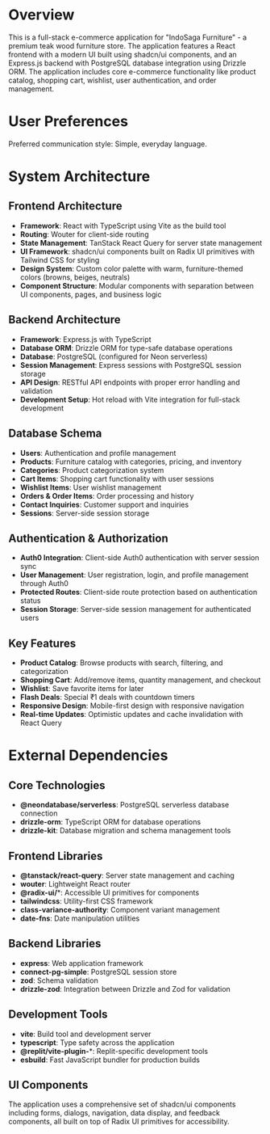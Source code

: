 # Overview

This is a full-stack e-commerce application for "IndoSaga Furniture" - a premium teak wood furniture store. The application features a React frontend with a modern UI built using shadcn/ui components, and an Express.js backend with PostgreSQL database integration using Drizzle ORM. The application includes core e-commerce functionality like product catalog, shopping cart, wishlist, user authentication, and order management.

# User Preferences

Preferred communication style: Simple, everyday language.

# System Architecture

## Frontend Architecture
- **Framework**: React with TypeScript using Vite as the build tool
- **Routing**: Wouter for client-side routing
- **State Management**: TanStack React Query for server state management
- **UI Framework**: shadcn/ui components built on Radix UI primitives with Tailwind CSS for styling
- **Design System**: Custom color palette with warm, furniture-themed colors (browns, beiges, neutrals)
- **Component Structure**: Modular components with separation between UI components, pages, and business logic

## Backend Architecture
- **Framework**: Express.js with TypeScript
- **Database ORM**: Drizzle ORM for type-safe database operations
- **Database**: PostgreSQL (configured for Neon serverless)
- **Session Management**: Express sessions with PostgreSQL session storage
- **API Design**: RESTful API endpoints with proper error handling and validation
- **Development Setup**: Hot reload with Vite integration for full-stack development

## Database Schema
- **Users**: Authentication and profile management
- **Products**: Furniture catalog with categories, pricing, and inventory
- **Categories**: Product categorization system
- **Cart Items**: Shopping cart functionality with user sessions
- **Wishlist Items**: User wishlist management
- **Orders & Order Items**: Order processing and history
- **Contact Inquiries**: Customer support and inquiries
- **Sessions**: Server-side session storage

## Authentication & Authorization
- **Auth0 Integration**: Client-side Auth0 authentication with server session sync
- **User Management**: User registration, login, and profile management through Auth0
- **Protected Routes**: Client-side route protection based on authentication status
- **Session Storage**: Server-side session management for authenticated users

## Key Features
- **Product Catalog**: Browse products with search, filtering, and categorization
- **Shopping Cart**: Add/remove items, quantity management, and checkout
- **Wishlist**: Save favorite items for later
- **Flash Deals**: Special ₹1 deals with countdown timers
- **Responsive Design**: Mobile-first design with responsive navigation
- **Real-time Updates**: Optimistic updates and cache invalidation with React Query

# External Dependencies

## Core Technologies
- **@neondatabase/serverless**: PostgreSQL serverless database connection
- **drizzle-orm**: TypeScript ORM for database operations
- **drizzle-kit**: Database migration and schema management tools

## Frontend Libraries
- **@tanstack/react-query**: Server state management and caching
- **wouter**: Lightweight React router
- **@radix-ui/***: Accessible UI primitives for components
- **tailwindcss**: Utility-first CSS framework
- **class-variance-authority**: Component variant management
- **date-fns**: Date manipulation utilities

## Backend Libraries
- **express**: Web application framework
- **connect-pg-simple**: PostgreSQL session store
- **zod**: Schema validation
- **drizzle-zod**: Integration between Drizzle and Zod for validation

## Development Tools
- **vite**: Build tool and development server
- **typescript**: Type safety across the application
- **@replit/vite-plugin-***: Replit-specific development tools
- **esbuild**: Fast JavaScript bundler for production builds

## UI Components
The application uses a comprehensive set of shadcn/ui components including forms, dialogs, navigation, data display, and feedback components, all built on top of Radix UI primitives for accessibility.